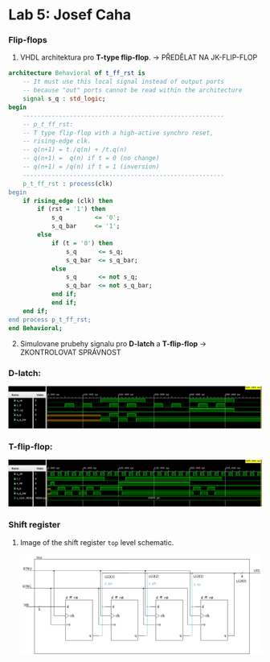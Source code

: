 # Lab 5: Josef Caha

### Flip-flops

1. VHDL architektura pro **T-type flip-flop**. -> PŘEDĚLAT NA JK-FLIP-FLOP

```vhdl
architecture Behavioral of t_ff_rst is
    -- It must use this local signal instead of output ports
    -- because "out" ports cannot be read within the architecture
    signal s_q : std_logic;
begin
    --------------------------------------------------------
    -- p_t_ff_rst:
    -- T type flip-flop with a high-active synchro reset,
    -- rising-edge clk.
    -- q(n+1) = t./q(n) + /t.q(n)
    -- q(n+1) =  q(n) if t = 0 (no change)
    -- q(n+1) = /q(n) if t = 1 (inversion)
    --------------------------------------------------------
    p_t_ff_rst : process(clk)
begin
    if rising_edge (clk) then
        if (rst = '1') then
            s_q         <= '0';
            s_q_bar     <= '1';
        else
            if (t = '0') then
                s_q      <= s_q;
                s_q_bar  <= s_q_bar;
            else 
                s_q      <= not s_q;
                s_q_bar  <= not s_q_bar;
            end if;
            end if;
    end if;        
end process p_t_ff_rst;
end Behavioral;
```

2. Simulovane prubehy signalu pro **D-latch** a **T-flip-flop** -> ZKONTROLOVAT SPRÁVNOST

### D-latch:
   ![simulace_D-latch](https://github.com/JosefCaha/digital-electronics-1/blob/main/05-ffs/d-latch_simulation.png)
   
### T-flip-flop:
   ![simulace t-flip-flop](https://github.com/JosefCaha/digital-electronics-1/blob/main/05-ffs/t-ff.png)

### Shift register

1. Image of the shift register `top` level schematic.

   ![top-shift_register](https://github.com/JosefCaha/digital-electronics-1/blob/main/05-ffs/shift_register.png)
